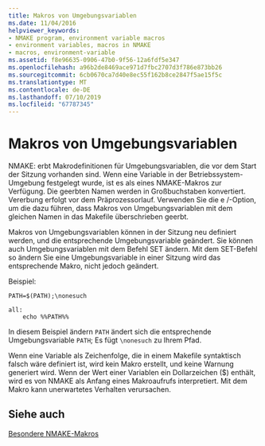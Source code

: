 ```yaml
---
title: Makros von Umgebungsvariablen
ms.date: 11/04/2016
helpviewer_keywords:
- NMAKE program, environment variable macros
- environment variables, macros in NMAKE
- macros, environment-variable
ms.assetid: f8e96635-0906-47b0-9f56-12a6fdf5e347
ms.openlocfilehash: a96b2de8469ace971d7fbc2707d3f786e873bb26
ms.sourcegitcommit: 6cb0670ca7d40e8ec55f162b8ce2847f5ae15f5c
ms.translationtype: MT
ms.contentlocale: de-DE
ms.lasthandoff: 07/10/2019
ms.locfileid: "67787345"
---
```

# <a name="environment-variable-macros"></a>Makros von Umgebungsvariablen

NMAKE: erbt Makrodefinitionen für Umgebungsvariablen, die vor dem Start der Sitzung vorhanden sind. Wenn eine Variable in der Betriebssystem-Umgebung festgelegt wurde, ist es als eines NMAKE-Makros zur Verfügung. Die geerbten Namen werden in Großbuchstaben konvertiert. Vererbung erfolgt vor dem Präprozessorlauf. Verwenden Sie die e /-Option, um die dazu führen, dass Makros von Umgebungsvariablen mit dem gleichen Namen in das Makefile überschrieben geerbt.

Makros von Umgebungsvariablen können in der Sitzung neu definiert werden, und die entsprechende Umgebungsvariable geändert. Sie können auch Umgebungsvariablen mit dem Befehl SET ändern. Mit dem SET-Befehl so ändern Sie eine Umgebungsvariable in einer Sitzung wird das entsprechende Makro, nicht jedoch geändert.

Beispiel:

```
PATH=$(PATH);\nonesuch

all:
    echo %%PATH%%
```

In diesem Beispiel ändern `PATH` ändert sich die entsprechende Umgebungsvariable `PATH`; Es fügt `\nonesuch` zu Ihrem Pfad.

Wenn eine Variable als Zeichenfolge, die in einem Makefile syntaktisch falsch wäre definiert ist, wird kein Makro erstellt, und keine Warnung generiert wird. Wenn der Wert einer Variablen ein Dollarzeichen ($) enthält, wird es von NMAKE als Anfang eines Makroaufrufs interpretiert. Mit dem Makro kann unerwartetes Verhalten verursachen.

## <a name="see-also"></a>Siehe auch

[Besondere NMAKE-Makros](special-nmake-macros.md)
